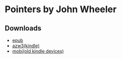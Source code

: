 # Pointers by John Wheeler

## Downloads
- [epub]()
- [azw3(kindle)]()
- [mobi(old kindle devices)]()


